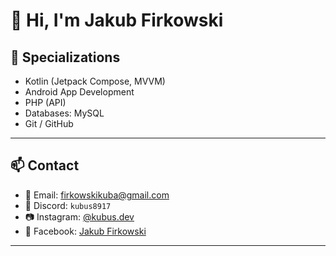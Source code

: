 # 👋 Hi, I'm Jakub Firkowski

## 📱 Specializations

- Kotlin (Jetpack Compose, MVVM)
- Android App Development
- PHP (API)
- Databases: MySQL
- Git / GitHub

---

## 📫 Contact

- 📧 Email: [firkowskikuba@gmail.com](mailto:firkowskikuba@gmail.com)
- 💬 Discord: `kubus8917`
- 📷 Instagram: [@kubus.dev](https://www.instagram.com/wacpan_jakub/#)
- 📘 Facebook: [Jakub Firkowski](https://facebook.com)

---

